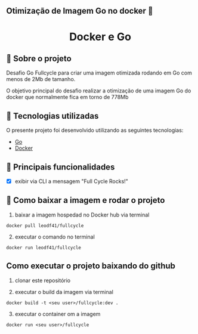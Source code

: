 ## Otimização de Imagem Go no docker 🚀

<h1 align="center"> Docker e Go </h1> 

## 📝 Sobre o projeto

Desafio Go Fullcycle para criar uma imagem otimizada rodando em Go com menos de 2Mb de tamanho.

O objetivo principal do desafio realizar a otimização de uma imagem Go do docker que normalmente fica em torno de 778Mb

## 🔗 Tecnologias utilizadas

O presente projeto foi desenvolvido utilizando as seguintes tecnologias:
- [Go](https://go.dev/)
- [Docker](https://www.docker.com/)

## 🎯 Principais funcionalidades

- [x] exibir via CLI a mensagem "Full Cycle Rocks!"

## 📁 Como baixar a imagem e rodar o projeto 

1. baixar a imagem hospedad no Docker hub via terminal
```
docker pull leodf41/fullcycle
```

2. executar o comando no terminal
```
docker run leodf41/fullcycle
```

## Como executar o projeto baixando do github

1. clonar este repositório

2. executar o build da imagem via terminal
```
docker build -t <seu user>/fullcycle:dev .
```

3. executar o container om a imagem
```
docker run <seu user>/fullcycle
```

